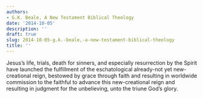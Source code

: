 ```yaml
---
authors:
- G.K. Beale, A New Testament Biblical Theology
date: '2014-10-05'
description: ''
draft: true
slug: 2014-10-05-g.k.-beale,-a-new-testament-biblical-theology
title: ''
---
```

Jesus’s life, trials, death for sinners, and especially resurrection by the Spirit have launched the fulfillment of the eschatological already-not yet new-creational reign, bestowed by grace through faith and resulting in worldwide commission to the faithful to advance this new-creational reign and resulting in judgment for the unbelieving, unto the triune God’s glory.



